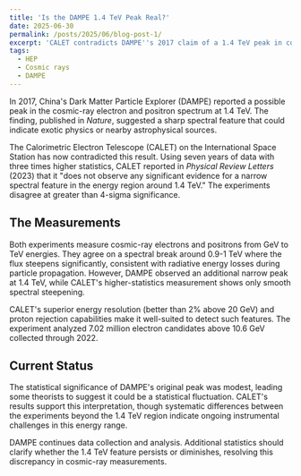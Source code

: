 ```yaml
---
title: 'Is the DAMPE 1.4 TeV Peak Real?'
date: 2025-06-30
permalink: /posts/2025/06/blog-post-1/
excerpt: 'CALET contradicts DAMPE''s 2017 claim of a 1.4 TeV peak in cosmic-ray electrons at greater than 4-sigma significance—an intriguing discrepancy that warrants further investigation with additional data.'
tags:
  - HEP
  - Cosmic rays
  - DAMPE
---
```


In 2017, China's Dark Matter Particle Explorer (DAMPE) reported a possible peak in the cosmic-ray electron and positron spectrum at 1.4 TeV. The finding, published in *Nature*, suggested a sharp spectral feature that could indicate exotic physics or nearby astrophysical sources.

The Calorimetric Electron Telescope (CALET) on the International Space Station has now contradicted this result. Using seven years of data with three times higher statistics, CALET reported in *Physical Review Letters* (2023) that it "does not observe any significant evidence for a narrow spectral feature in the energy region around 1.4 TeV." The experiments disagree at greater than 4-sigma significance.

## The Measurements

Both experiments measure cosmic-ray electrons and positrons from GeV to TeV energies. They agree on a spectral break around 0.9-1 TeV where the flux steepens significantly, consistent with radiative energy losses during particle propagation. However, DAMPE observed an additional narrow peak at 1.4 TeV, while CALET's higher-statistics measurement shows only smooth spectral steepening.

CALET's superior energy resolution (better than 2% above 20 GeV) and proton rejection capabilities make it well-suited to detect such features. The experiment analyzed 7.02 million electron candidates above 10.6 GeV collected through 2022.

## Current Status

The statistical significance of DAMPE's original peak was modest, leading some theorists to suggest it could be a statistical fluctuation. CALET's results support this interpretation, though systematic differences between the experiments beyond the 1.4 TeV region indicate ongoing instrumental challenges in this energy range.

DAMPE continues data collection and analysis. Additional statistics should clarify whether the 1.4 TeV feature persists or diminishes, resolving this discrepancy in cosmic-ray measurements.
